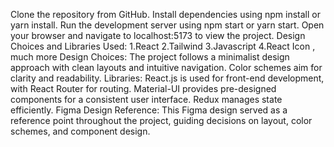 Clone the repository from GitHub.
Install dependencies using npm install or yarn install.
Run the development server using npm start or yarn start.
Open your browser and navigate to localhost:5173 to view the project.
Design Choices and Libraries Used:
1.React
2.Tailwind
3.Javascript
4.React Icon , much more
Design Choices: The project follows a minimalist design approach with clean layouts and intuitive navigation. Color schemes aim for clarity and readability.
Libraries: React.js is used for front-end development, with React Router for routing. Material-UI provides pre-designed components for a consistent user interface. Redux manages state efficiently.
Figma Design Reference:
This Figma design served as a reference point throughout the project, guiding decisions on layout, color schemes, and component design.